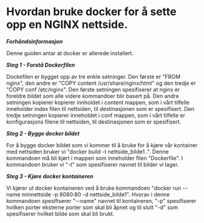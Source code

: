 # Hvordan bruke docker for å sette opp en NGINX nettside.
***Forhåndsinformasjon***

Denne guiden antar at docker er allerede installert.

***Steg 1 - Forstå Dockerfilen***

Dockefilen er bygget opp av tre enkle setninger. Den første er "FROM nginx", den andre er "COPY content /usr/share/nginx/html" og den tredje er "COPY conf /etc/nginx". Den første setningen spesifiserer at nginx er foreldre bildet som alle videre kommandoer blir basert på. Den andre setningen kopierer kopierer innholdet i content mappen, som i vårt tilfelle inneholder index filen til nettsiden, til destinasjonen som er spesifisert. Den tredje setningen kopierer inneholdet i conf mappen, som i vårt tilfelle er konfigurasjons filene til nettsiden, til destinasjonen som er spesifisert.

***Steg 2 - Bygge docker bildet***

For å bygge docker bildet som vi kommer til å bruke for å kjøre vår kontainer med nettsiden bruker vi "docker build -t nettside_bilde1 .". Denne kommandoen må bli kjørt i mappen som inneholder filen "Dockerfile". I kommandoen bruker vi "-t" som spesifiserer navnet til bilder vi lager.

***Steg 3 - Kjøre docker kontaineren***

Vi kjører ut docker kontaineren ved å bruke kommandoen "docker run --name minnettside -p 8080:80 -d nettside_bilde1". Hvorav i denne kommandoen spesifiserer "--name" navnet til kontaineren, "-p" spesifiserer hvilken porter eksterne porter som skal bli åpnet og til slutt "-d" som spesifiserer hvilket bilde som skal bli brukt.

